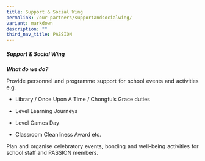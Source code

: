 ```yaml
---
title: Support & Social Wing
permalink: /our-partners/supportandsocialwing/
variant: markdown
description: ""
third_nav_title: PASSION
---
```

<h5><strong>Support &amp; Social Wing</strong></h5>
<p><strong><em>What do we do?</em></strong></p>
<p style="text-align:justify">Provide personnel and programme support for school events and activities e.g.</p>
<ul data-tight="true" class="tight">
<li><p>Library / Once Upon A Time / Chongfu’s Grace duties</p></li>
<li><p>Level Learning Journeys</p></li>
<li><p>Level Games Day</p></li>
<li><p>Classroom Cleanliness Award etc.</p></li>
</ul>
<p style="text-align:justify">Plan and organise celebratory events, bonding and well-being activities for school staff and PASSION members.</p>